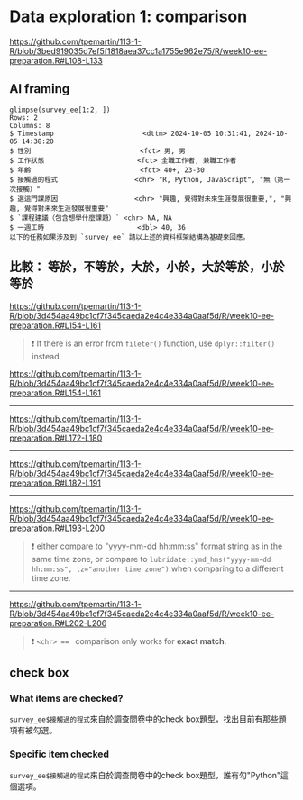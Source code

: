 # Data exploration 1: comparison

<https://github.com/tpemartin/113-1-R/blob/3bed919035d7ef5f1818aea37cc1a1755e962e75/R/week10-ee-preparation.R#L108-L133>

## AI framing

```
glimpse(survey_ee[1:2, ])
Rows: 2
Columns: 8
$ Timestamp                      <dttm> 2024-10-05 10:31:41, 2024-10-05 14:38:20
$ 性別                           <fct> 男, 男
$ 工作狀態                       <fct> 全職工作者, 兼職工作者
$ 年齡                           <fct> 40+, 23-30
$ 接觸過的程式                   <chr> "R, Python, JavaScript", "無（第一次接觸）"
$ 選這門課原因                   <chr> "興趣, 覺得對未來生涯發展很重要,", "興趣, 覺得對未來生涯發展很重要"
$ `課程建議（包含想學什麼課題）` <chr> NA, NA
$ 一週工時                       <dbl> 40, 36
以下的任務如果涉及到 `survey_ee` 請以上述的資料框架結構為基礎來回應。
```

## 比較： 等於，不等於，大於，小於，大於等於，小於等於

<https://github.com/tpemartin/113-1-R/blob/3d454aa49bc1cf7f345caeda2e4c4e334a0aaf5d/R/week10-ee-preparation.R#L154-L161>

> :exclamation: If there is an error from `fileter()` function, use `dplyr::filter()` instead.

<https://github.com/tpemartin/113-1-R/blob/3d454aa49bc1cf7f345caeda2e4c4e334a0aaf5d/R/week10-ee-preparation.R#L154-L161>

***

<https://github.com/tpemartin/113-1-R/blob/3d454aa49bc1cf7f345caeda2e4c4e334a0aaf5d/R/week10-ee-preparation.R#L172-L180>

***

<https://github.com/tpemartin/113-1-R/blob/3d454aa49bc1cf7f345caeda2e4c4e334a0aaf5d/R/week10-ee-preparation.R#L182-L191>

***

<https://github.com/tpemartin/113-1-R/blob/3d454aa49bc1cf7f345caeda2e4c4e334a0aaf5d/R/week10-ee-preparation.R#L193-L200>

> :exclamation: <dttm> either compare to "yyyy-mm-dd hh:mm:ss" format string as in the same time zone, or compare to `lubridate::ymd_hms("yyyy-mm-dd hh:mm:ss", tz="another time zone")` when comparing to a different time zone.

***

<https://github.com/tpemartin/113-1-R/blob/3d454aa49bc1cf7f345caeda2e4c4e334a0aaf5d/R/week10-ee-preparation.R#L202-L206>

> :exclamation: `<chr> == ` comparison only works for **exact match**. 

## check box

### What items are checked?

`survey_ee$接觸過的程式`來自於調查問卷中的check box題型，找出目前有那些題項有被勾選。

### Specific item checked

`survey_ee$接觸過的程式`來自於調查問卷中的check box題型，誰有勾"Python"這個選項。